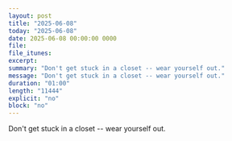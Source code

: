 ```yaml
---
layout: post
title: "2025-06-08"
today: "2025-06-08"
date: 2025-06-08 00:00:00 0000
file:
file_itunes:
excerpt:
summary: "Don't get stuck in a closet -- wear yourself out."
message: "Don't get stuck in a closet -- wear yourself out."
duration: "01:00"
length: "11444"
explicit: "no"
block: "no"
---
```

Don't get stuck in a closet -- wear yourself out.

